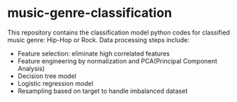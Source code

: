 # music-genre-classification
This repository contains the classification model python codes for classified music genre: Hip-Hop or Rock.
Data processing steps include:
  - Feature selection: eliminate high correlated features
  - Feature engineering by normalization and PCA(Principal Component Analysis)
  - Decision tree model
  - Logistic regression model
  - Resampling based on target to handle imbalanced dataset
